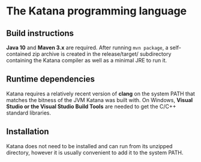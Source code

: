 # The Katana programming language

## Build instructions
**Java 10** and **Maven 3.x** are required. After running `mvn package`, a self-contained zip archive is created in the release/target/ subdirectory containing the Katana compiler as well as a minimal JRE to run it.

## Runtime dependencies
Katana requires a relatively recent version of **clang** on the system PATH that matches the bitness of the JVM Katana was built with.
On Windows, **Visual Studio or the Visual Studio Build Tools** are needed to get the C/C++ standard libraries.

## Installation
Katana does not need to be installed and can run from its unzipped directory, however it is usually convenient to add it to the system PATH.